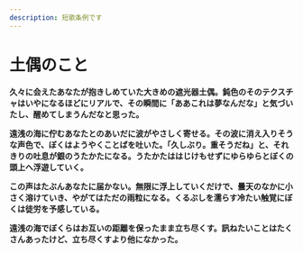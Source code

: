 ```yaml
---
description: 短歌条例です
---
```


# 土偶のこと

**久々に会えたあなたが抱きしめていた大きめの遮光器土偶。鈍色のそのテクスチャはいやになるほどにリアルで、その瞬間に「ああこれは夢なんだな」と気づいたし、醒めてしまうんだなと思った。**

**遠浅の海に佇むあなたとのあいだに波がやさしく寄せる。その波に消え入りそうな声色で、ぼくはようやくことばを吐いた。「久しぶり。重そうだね」と、それきりの吐息が銀のうたかたになる。うたかたははじけもせずにゆらゆらとぼくの頭上へ浮遊していく。**

**この声はたぶんあなたに届かない。無限に浮上していくだけで、曇天のなかに小さく溶けていき、やがてはただの雨粒になる。くるぶしを濡らす冷たい触覚にぼくは徒労を予感している。**

**遠浅の海でぼくらはお互いの距離を保ったまま立ち尽くす。訊ねたいことはたくさんあったけど、立ち尽くすより他になかった。**

